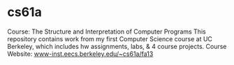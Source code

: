 cs61a
=====

Course: The Structure and Interpretation of Computer Programs
This repository contains work from my first Computer Science course at UC Berkeley, which includes hw assignments,
labs, & 4 course projects.
Course Website: www-inst.eecs.berkeley.edu/~cs61a/fa13
